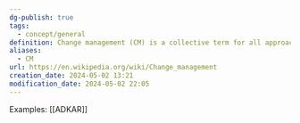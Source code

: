 ```yaml
---
dg-publish: true
tags:
  - concept/general
definition: Change management (CM) is a collective term for all approaches to prepare, support, and help individuals, teams, and organizations in making organizational change.
aliases:
  - CM
url: https://en.wikipedia.org/wiki/Change_management
creation_date: 2024-05-02 13:21
modification_date: 2024-05-02 22:05
---
```

Examples: [[ADKAR]]
